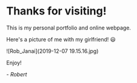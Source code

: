# Thanks for visiting!
This is my personal portfolio and online webpage.

Here's a picture of me with my girlfriend! :smiley:

![Rob_Janai](2019-12-07 19.15.16.jpg)

Enjoy!

*- Robert*
